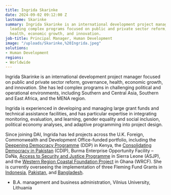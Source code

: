 ```yaml
---
title: Ingrida Skarinke
date: 2024-09-02 09:12:00 Z
lastname: Skarinke
summary: Ingrida Skarinke is an international development project manager with experience
  leading complex programs focused on public and private sector reform, governance,
  health, economic growth, and innovation.
job-title: Principal Manager, Human Development
image: "/uploads/Skarinke,%20Ingrida.jpeg"
solutions:
- Human Development
regions:
- Worldwide
---
```


Ingrida Skarinke is an international development project manager focused on public and private sector reform, governance, health, economic growth, and innovation. She has led complex programs in challenging political and operational environments, including Southern and Central Asia, Southern and East Africa, and the MENA region. 

Ingrida is experienced in developing and managing large grant funds and technical assistance facilities, and has particular expertise in integrating monitoring, evaluation, and learning, gender equality and social inclusion, political economy analyses, and adaptive programming into project design.

Since joining DAI, Ingrida has led projects across the U.K. Foreign, Commonwealth and Development Office-funded portfolio, including the [Deepening Democracy Programme](https://www.dai.com/our-work/projects/kenya-deepening-democracy-programme-ddp) (DDP) in Kenya, the [Consolidating Democracy in Pakistan](https://www.dai.com/our-work/projects/pakistan-consolidating-democracy-in-pakistan-cdip) (CDIP), Burma Enterprise Opportunity Facility – DaNa, [Access to Security and Justice Programme](https://www.dai.com/our-work/projects/sierra-leone-access-security-and-justice-programme-asjp) in Sierra Leone (ASJP), and the [Western Region Coastal Foundation Project](https://www.dai.com/our-work/projects/ghana-western-region-coastal-foundation-wcrf) in Ghana (WRCF). She is currently overseeing the implementation of three Fleming Fund Grants in [Indonesia](https://www.dai.com/our-work/projects/indonesia-fleming-fund), [Pakistan](https://www.dai.com/our-work/projects/pakistan-fleming-fund), and [Bangladesh](https://www.dai.com/our-work/projects/bangladesh-fleming-fund).

* B.A. management and business administration, Vilnius University, Lithuania